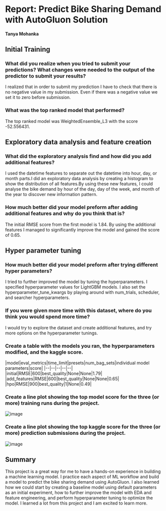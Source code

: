 # Report: Predict Bike Sharing Demand with AutoGluon Solution
#### Tanya Mohanka

## Initial Training
### What did you realize when you tried to submit your predictions? What changes were needed to the output of the predictor to submit your results?
I realized that in order to submit my prediction I have to check that there is no negative value in my submission. Even if there was a negative value we set it to zero before submission.

### What was the top ranked model that performed?
The top ranked model was WeightedEnsemble_L3 with the score -52.556431.

## Exploratory data analysis and feature creation
### What did the exploratory analysis find and how did you add additional features?
I used the datetime features to separate out the datetime into hour, day, or month parts.I did an exploratory data analysis by creating a histogram to show the distribution of all features.By using these new features, I could analyse the bike demand by hour of the day, day of the week, and month of the year to discover new information pattern.

### How much better did your model preform after adding additional features and why do you think that is?
The initial RMSE score from the first model is 1.84. By using the additional features I managed to significantly improve the model and gained the score of 0.65.

## Hyper parameter tuning
### How much better did your model preform after trying different hyper parameters?
I tried to further improved the model by tuning the hyperparameters. I specified hyperparameter values for LightGBM models. I also set the hyperparameter_tune_kwargs by playing around with num_trials, scheduler, and searcher hyperparameters.

### If you were given more time with this dataset, where do you think you would spend more time?
 I would try to explore the dataset and create additional features, and try more options on the hyperparameter tunings.

### Create a table with the models you ran, the hyperparameters modified, and the kaggle score.
|model|eval_metrics|time_limit|presets|num_bag_sets|individual model parameters|score| |--|--|--|--|--| 
|initial|RMSE|600|best_quality|None|None|1.79| 
|add_features|RMSE|600|best_quality|None|None|0.65| 
|hpo|RMSE|900|best_quality|1|None|0.49|

### Create a line plot showing the top model score for the three (or more) training runs during the project.

![image](https://github.com/Tanya-1109/Bike-Sharing-Demand-with-Autogluon/assets/107848751/93cb138b-e8f3-4bc5-bb5e-0430973d3f1e)



### Create a line plot showing the top kaggle score for the three (or more) prediction submissions during the project.

![image](https://github.com/Tanya-1109/Bike-Sharing-Demand-with-Autogluon/assets/107848751/8731c686-65d6-4818-bdb7-ec9e76d87e0a)


## Summary
This project is a great way for me to have a hands-on experience in building a machine learning model. I practice each aspect of ML workflow and build a model to predict the bike sharing demand using AutoGluon. I also learned how we could start by creating a baseline model using default parameters as an initial experiment, how to further improve the model with EDA and feature engineering, and perform hyperparameter tuning to optimize the model. I learned a lot from this project and I am excited to learn more.
